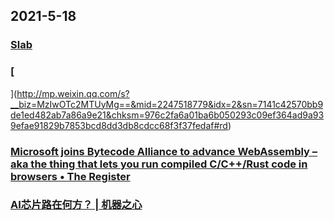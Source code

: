 
## 2021-5-18

### [Slab](https://questdb.slab.com/public/posts/p4aktor4)

### [
](http://mp.weixin.qq.com/s?__biz=MzIwOTc2MTUyMg==&mid=2247518779&idx=2&sn=7141c42570bb9de1ed482ab7a86a9e21&chksm=976c2fa6a01ba6b050293c09ef364ad9a939efae91829b7853bcd8dd3db8cdcc68f3f37fedaf#rd)

### [Microsoft joins Bytecode Alliance to advance WebAssembly – aka the thing that lets you run compiled C/C++/Rust code in browsers • The Register](https://www.theregister.com/2021/04/28/microsoft_bytecode_alliance/)

### [AI芯片路在何方？ | 机器之心](https://www.jiqizhixin.com/articles/2021-05-13-10)